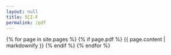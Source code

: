 ```yaml
---
layout: null
title: SCI-F
permalink: /pdf
---
```


<div id="content">
    {% for page in site.pages %}
         {% if page.pdf %}
             {{ page.content | markdownify }}
         {% endif %}
    {% endfor %}
</div>

<script src="https://code.jquery.com/jquery-1.12.3.min.js"></script>
<script src="https://cdnjs.cloudflare.com/ajax/libs/jspdf/0.9.0rc1/jspdf.min.js"></script>

<script>
</script>
